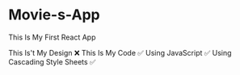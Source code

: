# Movie-s-App
This Is My First React App 

This Is't My Design ❌
This Is My Code ✅
Using JavaScript ✅
Using Cascading Style Sheets ✅
